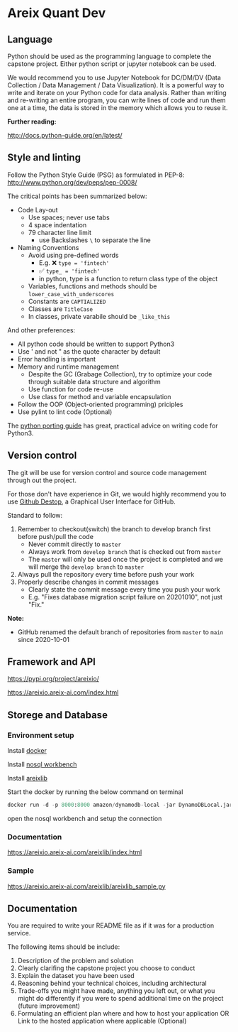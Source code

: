 # Areix Quant Dev


## Language
Python should be used as the programming language to complete the capstone project. Either python script or jupyter notebook can be used.

We would recommend you to use Jupyter Notebook for DC/DM/DV (Data Collection / Data Management / Data Visualization). It is a powerful way to write and iterate on your Python code for data analysis. Rather than writing and re-writing an entire program, you can write lines of code and run them one at a time, the data is stored in the memory which allows you to reuse it.

**Further reading:**

http://docs.python-guide.org/en/latest/

## Style and linting
Follow the Python Style Guide (PSG) as formulated in PEP-8: http://www.python.org/dev/peps/pep-0008/


The critical points has been summarized below:

- Code Lay-out
    - Use spaces; never use tabs
    - 4 space indentation
    - 79 character line limit
        - use Backslashes `\` to separate the line
- Naming Conventions
    - Avoid using pre-defined words
        - E.g. ❌ `type = 'fintech'`
        - ✅ `type_ = 'fintech'`
        - in python, type is a function to return class type of the object
    - Variables, functions and methods should be `lower_case_with_underscores`
    - Constants are `CAPTIALIZED`
    - Classes are `TitleCase`
    - In classes, private varabile should be `_like_this`

And other preferences:

- All python code should be written to support Python3
- Use ' and not " as the quote character by default
- Error handling is important
- Memory and runtime management
    - Despite the GC (Grabage Collection), try to optimize your code through suitable data structure and algorithm
    - Use function for code re-use
    - Use class for method and variable encapsulation
- Follow the OOP (Object-oriented programming) priciples
- Use pylint to lint code (Optional)


The [python porting guide](https://docs.python.org/3/howto/pyporting.html) has great, practical advice on writing code for Python3.


## Version control
The git will be use for version control and source code management through out the project.

For those don't have experience in Git, we would highly recommend you to use [Github Destop](https://desktop.github.com/), a Graphical User Interface for GitHub.

Standard to follow:

1. Remember to checkout(switch) the branch to develop branch first before push/pull the code
    - Never commit directly to `master`
    - Always work from `develop branch` that is checked out from `master`
    - The `master` will only be used once the project is completed and we will merge the `develop branch` to `master`
2. Always pull the repository every time before push your work
3. Properly describe changes in commit messages
    - Clearly state the commit message every time you push your work
    - E.g. "Fixes database migration script failure on 20201010", not just "Fix."

**Note:**

- GitHub renamed the default branch of repositories from `master` to `main` since 2020-10-01

## Framework and API
https://pypi.org/project/areixio/

https://areixio.areix-ai.com/index.html

## Storege and Database
### Environment setup

Install [docker](https://www.docker.com/products/docker-desktop/)

Install [nosql workbench](https://docs.aws.amazon.com/amazondynamodb/latest/developerguide/workbench.settingup.html)

Install [areixlib](https://pypi.org/project/areixlib/)

Start the docker by running the below command on terminal

```python
docker run -d -p 8000:8000 amazon/dynamodb-local -jar DynamoDBLocal.jar -sharedDb -dbPath .
```

open the nosql workbench and setup the connection


### Documentation
https://areixio.areix-ai.com/areixlib/index.html

### Sample
https://areixio.areix-ai.com/areixlib/areixlib_sample.py

## Documentation

You are required to write your README file as if it was for a production service. 

The following items should be include:

1. Description of the problem and solution
2. Clearly clarifing the capstone project you choose to conduct
3. Explain the dataset you have been used
4. Reasoning behind your technical choices, including architectural
5. Trade-offs you might have made, anything you left out, or what you might do differently if you were to spend additional time on the project (future improvement)
6. Formulating an efficient plan where and how to host your application OR Link to the hosted application where applicable (Optional)

## 

